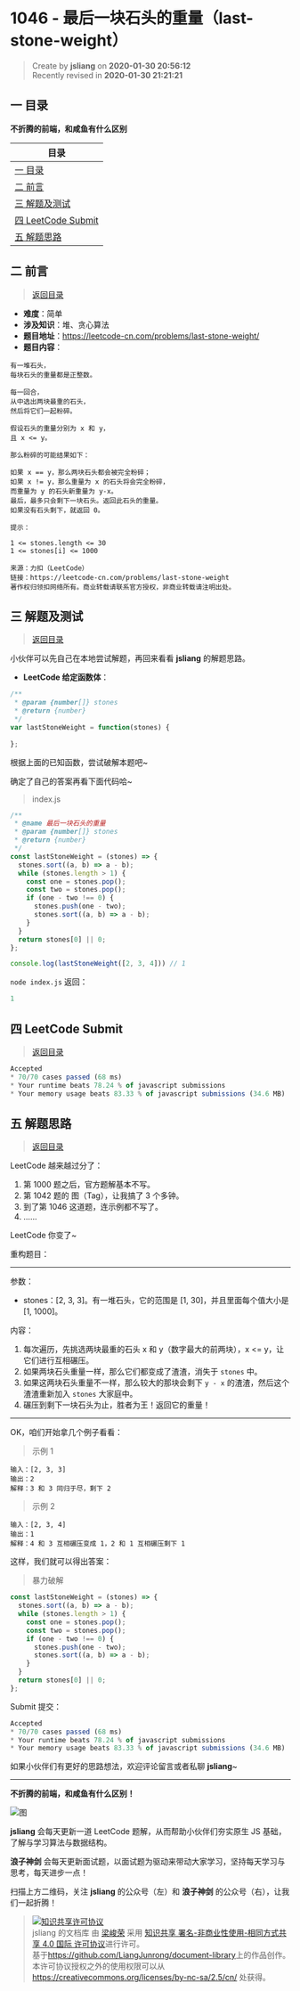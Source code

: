 1046 - 最后一块石头的重量（last-stone-weight）
===

> Create by **jsliang** on **2020-01-30 20:56:12**  
> Recently revised in **2020-01-30 21:21:21**

## <a name="chapter-one" id="chapter-one"></a>一 目录

**不折腾的前端，和咸鱼有什么区别**

| 目录 |
| --- | 
| [一 目录](#chapter-one) | 
| <a name="catalog-chapter-two" id="catalog-chapter-two"></a>[二 前言](#chapter-two) |
| <a name="catalog-chapter-three" id="catalog-chapter-three"></a>[三 解题及测试](#chapter-three) |
| <a name="catalog-chapter-four" id="catalog-chapter-four"></a>[四 LeetCode Submit](#chapter-four) |
| <a name="catalog-chapter-five" id="catalog-chapter-five"></a>[五 解题思路](#chapter-five) |

## <a name="chapter-two" id="chapter-two"></a>二 前言

> [返回目录](#chapter-one)

* **难度**：简单
* **涉及知识**：堆、贪心算法
* **题目地址**：https://leetcode-cn.com/problems/last-stone-weight/
* **题目内容**：

```
有一堆石头，
每块石头的重量都是正整数。

每一回合，
从中选出两块最重的石头，
然后将它们一起粉碎。

假设石头的重量分别为 x 和 y，
且 x <= y。

那么粉碎的可能结果如下：

如果 x == y，那么两块石头都会被完全粉碎；
如果 x != y，那么重量为 x 的石头将会完全粉碎，
而重量为 y 的石头新重量为 y-x。
最后，最多只会剩下一块石头。返回此石头的重量。
如果没有石头剩下，就返回 0。

提示：

1 <= stones.length <= 30
1 <= stones[i] <= 1000

来源：力扣（LeetCode）
链接：https://leetcode-cn.com/problems/last-stone-weight
著作权归领扣网络所有。商业转载请联系官方授权，非商业转载请注明出处。
```

## <a name="chapter-three" id="chapter-three"></a>三 解题及测试

> [返回目录](#chapter-one)

小伙伴可以先自己在本地尝试解题，再回来看看 **jsliang** 的解题思路。

* **LeetCode 给定函数体**：

```js
/**
 * @param {number[]} stones
 * @return {number}
 */
var lastStoneWeight = function(stones) {
    
};
```

根据上面的已知函数，尝试破解本题吧~

确定了自己的答案再看下面代码哈~

> index.js

```js
/**
 * @name 最后一块石头的重量
 * @param {number[]} stones
 * @return {number}
 */
const lastStoneWeight = (stones) => {
  stones.sort((a, b) => a - b);
  while (stones.length > 1) {
    const one = stones.pop();
    const two = stones.pop();
    if (one - two !== 0) {
      stones.push(one - two);
      stones.sort((a, b) => a - b);
    }
  }
  return stones[0] || 0;
};

console.log(lastStoneWeight([2, 3, 4])) // 1
```

`node index.js` 返回：

```js
1
```

## <a name="chapter-four" id="chapter-four"></a>四 LeetCode Submit

> [返回目录](#chapter-one)

```js
Accepted
* 70/70 cases passed (68 ms)
* Your runtime beats 78.24 % of javascript submissions
* Your memory usage beats 83.33 % of javascript submissions (34.6 MB)
```

## <a name="chapter-five" id="chapter-five"></a>五 解题思路

> [返回目录](#chapter-one)

LeetCode 越来越过分了：

1. 第 1000 题之后，官方题解基本不写。
2. 第 1042 题的 图（Tag），让我搞了 3 个多钟。
3. 到了第 1046 这道题，连示例都不写了。
4. ……

LeetCode 你变了~

重构题目：

---
参数：

* stones：[2, 3, 3]。有一堆石头，它的范围是 [1, 30]，并且里面每个值大小是 [1, 1000]。

内容：

1. 每次遍历，先挑选两块最重的石头 x 和 y（数字最大的前两块），x <= y，让它们进行互相碾压。
2. 如果两块石头重量一样，那么它们都变成了渣渣，消失于 `stones` 中。
3. 如果这两块石头重量不一样，那么较大的那块会剩下 `y - x` 的渣渣，然后这个渣渣重新加入 `stones` 大家庭中。
4. 碾压到剩下一块石头为止，胜者为王！返回它的重量！
---

OK，咱们开始拿几个例子看看：

> 示例 1

```
输入：[2, 3, 3]
输出：2
解释：3 和 3 同归于尽，剩下 2
```

> 示例 2

```
输入：[2, 3, 4]
输出：1
解释：4 和 3 互相碾压变成 1，2 和 1 互相碾压剩下 1
```

这样，我们就可以得出答案：

> 暴力破解

```js
const lastStoneWeight = (stones) => {
  stones.sort((a, b) => a - b);
  while (stones.length > 1) {
    const one = stones.pop();
    const two = stones.pop();
    if (one - two !== 0) {
      stones.push(one - two);
      stones.sort((a, b) => a - b);
    }
  }
  return stones[0] || 0;
};
```

Submit 提交：

```js
Accepted
* 70/70 cases passed (68 ms)
* Your runtime beats 78.24 % of javascript submissions
* Your memory usage beats 83.33 % of javascript submissions (34.6 MB)
```

如果小伙伴们有更好的思路想法，欢迎评论留言或者私聊 **jsliang**~

---

**不折腾的前端，和咸鱼有什么区别！**

![图](../../../public-repertory/img/z-index-small.png)

**jsliang** 会每天更新一道 LeetCode 题解，从而帮助小伙伴们夯实原生 JS 基础，了解与学习算法与数据结构。

**浪子神剑** 会每天更新面试题，以面试题为驱动来带动大家学习，坚持每天学习与思考，每天进步一点！

扫描上方二维码，关注 **jsliang** 的公众号（左）和 **浪子神剑** 的公众号（右），让我们一起折腾！

> <a rel="license" href="http://creativecommons.org/licenses/by-nc-sa/4.0/"><img alt="知识共享许可协议" style="border-width:0" src="https://i.creativecommons.org/l/by-nc-sa/4.0/88x31.png" /></a><br /><span xmlns:dct="http://purl.org/dc/terms/" property="dct:title">jsliang 的文档库</span> 由 <a xmlns:cc="http://creativecommons.org/ns#" href="https://github.com/LiangJunrong/document-library" property="cc:attributionName" rel="cc:attributionURL">梁峻荣</a> 采用 <a rel="license" href="http://creativecommons.org/licenses/by-nc-sa/4.0/">知识共享 署名-非商业性使用-相同方式共享 4.0 国际 许可协议</a>进行许可。<br />基于<a xmlns:dct="http://purl.org/dc/terms/" href="https://github.com/LiangJunrong/document-library" rel="dct:source">https://github.com/LiangJunrong/document-library</a>上的作品创作。<br />本许可协议授权之外的使用权限可以从 <a xmlns:cc="http://creativecommons.org/ns#" href="https://creativecommons.org/licenses/by-nc-sa/2.5/cn/" rel="cc:morePermissions">https://creativecommons.org/licenses/by-nc-sa/2.5/cn/</a> 处获得。